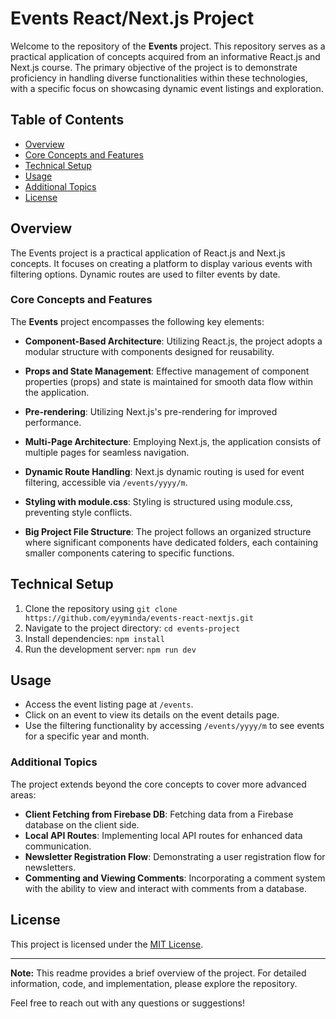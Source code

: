 # Events React/Next.js Project

Welcome to the repository of the **Events** project. This repository serves as a practical application of concepts acquired from an informative React.js and Next.js course. The primary objective of the project is to demonstrate proficiency in handling diverse functionalities within these technologies, with a specific focus on showcasing dynamic event listings and exploration.

## Table of Contents
- [Overview](#overview)
- [Core Concepts and Features](#core-concepts-and-features)
- [Technical Setup](#technical-setup)
- [Usage](#usage)
- [Additional Topics](#additional-topics)
- [License](#license)

## Overview
The Events project is a practical application of React.js and Next.js concepts. It focuses on creating a platform to display various events with filtering options. Dynamic routes are used to filter events by date.

### Core Concepts and Features
The **Events** project encompasses the following key elements:

- **Component-Based Architecture**: Utilizing React.js, the project adopts a modular structure with components designed for reusability.

- **Props and State Management**: Effective management of component properties (props) and state is maintained for smooth data flow within the application.

- **Pre-rendering**: Utilizing Next.js's pre-rendering for improved performance.

- **Multi-Page Architecture**: Employing Next.js, the application consists of multiple pages for seamless navigation.

- **Dynamic Route Handling**: Next.js dynamic routing is used for event filtering, accessible via `/events/yyyy/m`.

- **Styling with module.css**: Styling is structured using module.css, preventing style conflicts.

- **Big Project File Structure**: The project follows an organized structure where significant components have dedicated folders, each containing smaller components catering to specific functions.

## Technical Setup 
1. Clone the repository using `git clone https://github.com/eyyminda/events-react-nextjs.git`
2. Navigate to the project directory: `cd events-project`
3. Install dependencies: `npm install`
4. Run the development server: `npm run dev`

## Usage
- Access the event listing page at `/events`.
- Click on an event to view its details on the event details page.
- Use the filtering functionality by accessing `/events/yyyy/m` to see events for a specific year and month.

### Additional Topics
The project extends beyond the core concepts to cover more advanced areas:

- **Client Fetching from Firebase DB**: Fetching data from a Firebase database on the client side.
- **Local API Routes**: Implementing local API routes for enhanced data communication.
- **Newsletter Registration Flow**: Demonstrating a user registration flow for newsletters.
- **Commenting and Viewing Comments**: Incorporating a comment system with the ability to view and interact with comments from a database.

## License
This project is licensed under the [MIT License](MIT-LICENSE.txt).

---

**Note:** This readme provides a brief overview of the project. For detailed information, code, and implementation, please explore the repository.

Feel free to reach out with any questions or suggestions!
